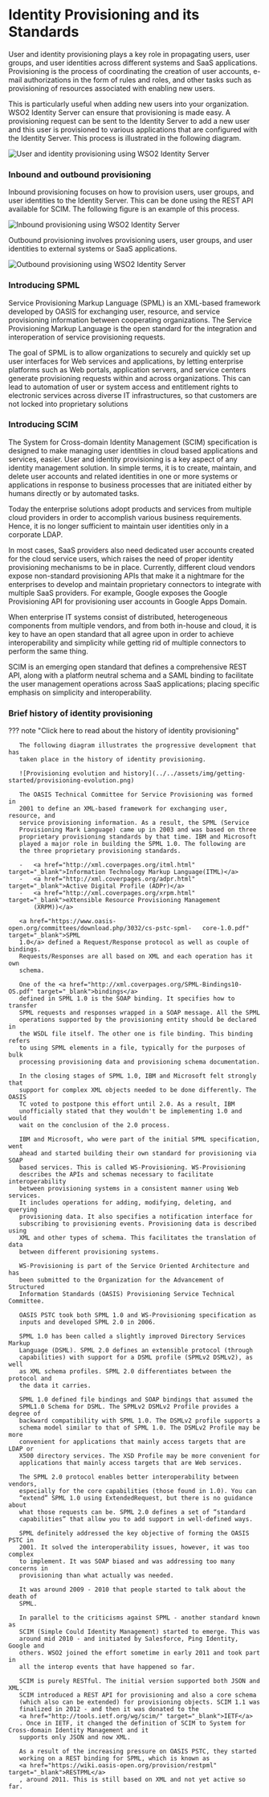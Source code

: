 # Identity Provisioning and its Standards

User and identity provisioning plays a key role in propagating users,
user groups, and user identities across different systems and SaaS
applications. Provisioning is the process of coordinating the creation
of user accounts, e-mail authorizations in the form of rules and roles,
and other tasks such as provisioning of resources associated with
enabling new users.

This is particularly useful when adding new users into
your organization. WSO2 Identity Server can ensure that provisioning is
made easy. A provisioning request can be sent to the Identity Server to
add a new user and this user is provisioned to various applications that
are configured with the Identity Server. This process is illustrated in
the following diagram.

![User and identity provisioning using WSO2 Identity Server](../../assets/img/getting-started/identity-provisioning.png)

### Inbound and outbound provisioning

Inbound provisioning focuses on how to provision users, user groups, and
user identities to the Identity Server. This can be done using the REST
API available for SCIM. The following figure is an example of this
process.

![Inbound provisioning using WSO2 Identity Server](../../assets/img/getting-started/inbound-provisioning.png)

Outbound provisioning involves provisioning users, user groups, and user
identities to external systems or SaaS applications.

![Outbound provisioning using WSO2 Identity Server](../../assets/img/getting-started/outbound-provisioning.png)


### Introducing SPML

Service Provisioning Markup Language (SPML) is an XML-based framework
developed by OASIS for exchanging user, resource, and service
provisioning information between cooperating organizations. The Service
Provisioning Markup Language is the open standard for the integration
and interoperation of service provisioning requests.

The goal of SPML is to allow organizations to securely and quickly set
up user interfaces for Web services and applications, by letting
enterprise platforms such as Web portals, application servers, and
service centers generate provisioning requests within and across
organizations. This can lead to automation of user or system access and
entitlement rights to electronic services across diverse IT
infrastructures, so that customers are not locked into proprietary
solutions

### Introducing SCIM

The System for Cross-domain Identity Management (SCIM) specification is
designed to make managing user identities in cloud based applications
and services, easier. User and identity provisioning is a key aspect of
any identity management solution. In simple terms, it is to create,
maintain, and delete user accounts and related identities in one or more
systems or applications in response to business processes that are
initiated either by humans directly or by automated tasks.

Today the enterprise solutions adopt products and services from multiple
cloud providers in order to accomplish various business requirements.
Hence, it is no longer sufficient to maintain user identities only in a
corporate LDAP.

In most cases, SaaS providers also need dedicated user accounts created
for the cloud service users, which raises the need of proper identity
provisioning mechanisms to be in place. Currently, different cloud
vendors expose non-standard provisioning APIs that make it a nightmare
for the enterprises to develop and maintain proprietary connectors to
integrate with multiple SaaS providers. For example, Google exposes the
Google Provisioning API for provisioning user accounts in Google Apps
Domain.

When enterprise IT systems consist of distributed, heterogeneous
components from multiple vendors, and from both in-house and cloud, it
is key to have an open standard that all agree upon in order to achieve
interoperability and simplicity while getting rid of multiple connectors
to perform the same thing.

SCIM is an emerging open standard that defines a comprehensive REST API,
along with a platform neutral schema and a SAML binding to facilitate
the user management operations across SaaS applications; placing
specific emphasis on simplicity and interoperability.

### Brief history of identity provisioning

??? note "Click here to read about the history of identity provisioning"

	   The following diagram illustrates the progressive development that has
	   taken place in the history of identity provisioning.

	   ![Provisioning evolution and history](../../assets/img/getting-started/provisioning-evolution.png)

	   The OASIS Technical Committee for Service Provisioning was formed in
	   2001 to define an XML-based framework for exchanging user, resource, and
	   service provisioning information. As a result, the SPML (Service
	   Provisioning Mark Language) came up in 2003 and was based on three
	   proprietary provisioning standards by that time. IBM and Microsoft
	   played a major role in building the SPML 1.0. The following are
	   the three proprietary provisioning standards.

       -   <a href="http://xml.coverpages.org/itml.html" target="_blank">Information Technology Markup Language(ITML)</a>
	   -   <a href="http://xml.coverpages.org/adpr.html" target="_blank">Active Digital Profile (ADPr)</a>
	   -   <a href="http://xml.coverpages.org/xrpm.html" target="_blank">eXtensible Resource Provisioning Management
    	   (XRPM))</a>

	   <a href="https://www.oasis-open.org/committees/download.php/3032/cs-pstc-spml-	core-1.0.pdf" target="_blank">SPML
	   1.0</a> defined a Request/Response protocol as well as couple of bindings.
	   Requests/Responses are all based on XML and each operation has it own
	   schema.

	   One of the <a href="http://xml.coverpages.org/SPML-Bindings10-OS.pdf" target="_blank">bindings</a>
	   defined in SPML 1.0 is the SOAP binding. It specifies how to transfer
	   SPML requests and responses wrapped in a SOAP message. All the SPML
	   operations supported by the provisioning entity should be declared in
	   the WSDL file itself. The other one is file binding. This binding refers
	   to using SPML elements in a file, typically for the purposes of bulk
	   processing provisioning data and provisioning schema documentation.

	   In the closing stages of SPML 1.0, IBM and Microsoft felt strongly that
	   support for complex XML objects needed to be done differently. The OASIS
	   TC voted to postpone this effort until 2.0. As a result, IBM
	   unofficially stated that they wouldn't be implementing 1.0 and would
	   wait on the conclusion of the 2.0 process.

	   IBM and Microsoft, who were part of the initial SPML specification, went
	   ahead and started building their own standard for provisioning via SOAP
	   based services. This is called WS-Provisioning. WS-Provisioning
	   describes the APIs and schemas necessary to facilitate interoperability
	   between provisioning systems in a consistent manner using Web services.
	   It includes operations for adding, modifying, deleting, and querying
	   provisioning data. It also specifies a notification interface for
	   subscribing to provisioning events. Provisioning data is described using
	   XML and other types of schema. This facilitates the translation of data
	   between different provisioning systems.

	   WS-Provisioning is part of the Service Oriented Architecture and has
	   been submitted to the Organization for the Advancement of Structured
	   Information Standards (OASIS) Provisioning Service Technical Committee.

	   OASIS PSTC took both SPML 1.0 and WS-Provisioning specification as
	   inputs and developed SPML 2.0 in 2006.

	   SPML 1.0 has been called a slightly improved Directory Services Markup
	   Language (DSML). SPML 2.0 defines an extensible protocol (through
	   capabilities) with support for a DSML profile (SPMLv2 DSMLv2), as well
	   as XML schema profiles. SPML 2.0 differentiates between the protocol and
	   the data it carries.

	   SPML 1.0 defined file bindings and SOAP bindings that assumed the
	   SPML1.0 Schema for DSML. The SPMLv2 DSMLv2 Profile provides a degree of
	   backward compatibility with SPML 1.0. The DSMLv2 profile supports a
	   schema model similar to that of SPML 1.0. The DSMLv2 Profile may be more
	   convenient for applications that mainly access targets that are LDAP or
	   X500 directory services. The XSD Profile may be more convenient for
	   applications that mainly access targets that are Web services.

	   The SPML 2.0 protocol enables better interoperability between vendors,
	   especially for the core capabilities (those found in 1.0). You can
	   “extend” SPML 1.0 using ExtendedRequest, but there is no guidance about
	   what those requests can be. SPML 2.0 defines a set of “standard
	   capabilities” that allow you to add support in well-defined ways.
	
	   SPML definitely addressed the key objective of forming the OASIS PSTC in
	   2001. It solved the interoperability issues, however, it was too complex
	   to implement. It was SOAP biased and was addressing too many concerns in
	   provisioning than what actually was needed.

	   It was around 2009 - 2010 that people started to talk about the death of
	   SPML.

	   In parallel to the criticisms against SPML - another standard known as
	   SCIM (Simple Could Identity Management) started to emerge. This was
	   around mid 2010 - and initiated by Salesforce, Ping Identity, Google and
	   others. WSO2 joined the effort sometime in early 2011 and took part in
	   all the interop events that have happened so far.

	   SCIM is purely RESTful. The initial version supported both JSON and XML.
	   SCIM introduced a REST API for provisioning and also a core schema
	   (which also can be extended) for provisioning objects. SCIM 1.1 was
	   finalized in 2012 - and then it was donated to the
	   <a href="http://tools.ietf.org/wg/scim/" target="_blank">IETF</a>
	   . Once in IETF, it changed the definition of SCIM to System for Cross-domain Identity Management and it
	   supports only JSON and now XML.

	   As a result of the increasing pressure on OASIS PSTC, they started
	   working on a REST binding for SPML, which is known as
	   <a href="https://wiki.oasis-open.org/provision/restpml" target="_blank">RESTPML</a>
	   , around 2011. This is still based on XML and not yet active so far.
